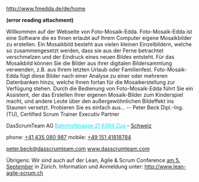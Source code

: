 <a href="http://www.fmedda.de/de/home" rel="noopener" class="external-link" target="_blank" style="color:#00e9ff;"><u>http://www.fmedda.de/de/home</u></a>

 **(error reading attachment)**

<p style="text-align:justify;margin:0">
</p>
<span style="color:#000ff;">Willkommen auf der Webseite von Foto-Mosaik-Edda. Foto-Mosaik-Edda ist eine Software die es Ihnen erlaubt auf Ihrem Computer eigene Mosaikbilder zu erstellen. Ein Mosaikbild besteht aus vielen kleinen Einzelbildern, welche so zusammengesetzt werden, dass sie aus der Ferne betrachtet verschmelzen und der Eindruck eines neuen Bildes entsteht.</span> 
<span style="color:#000ff;">Für das Mosaikbild können Sie die Bilder aus ihrer digitalen Bildersammlung verwenden, z.B. aus Ihrem letzten Urlaub oder Familienfest. Foto-Mosaik-Edda fügt diese Bilder nach einer Analyse zu einer oder mehreren Datenbanken hinzu, welche Ihnen fortan für die Mosaikerstellung zur Verfügung stehen.</span>
<span style="color:#000ff;">Durch die Bedienung von Foto-Mosaik-Edda führt Sie ein Assistent, der das Erstellen Ihrer eigenen Mosaik-Bilder zum Kinderspiel macht, und andere Leute über den außergewöhnlichen Bildeffekt ins Staunen versetzt.</span>
<span style="color:#000ff;">Probieren Sie es einfach aus..</span><span style="font-family:Verdana;color:#32836ff;">.</span>
<span style="color:#000ff;">--</span> 
<span style="color:#000ff;">Peter Beck</span>
<span style="color:#000ff;">Dipl.-Ing. (TU), Certified Scrum Trainer</span>
<span style="color:#000ff;">Executiv Partner</span>

<span style="color:#000ff;">DasScrumTeam AG</span>
<a href="x-apple-data-detectors://10" rel="noopener" class="external-link" target="_blank" style="color:#00e9ff;"><u>Bahnhofstrasse 21</u></a>
<a href="x-apple-data-detectors://10" rel="noopener" class="external-link" target="_blank" style="color:#00e9ff;"><u>6304 Zug</u></a> <span style="color:#000ff;">-</span> <a href="x-apple-data-detectors://10" rel="noopener" class="external-link" target="_blank" style="color:#dca0dff;"><u>Schweiz</u></a>

<span style="color:#000ff;">phone:</span>  <a href="tel:+41%20435%20080%20987" rel="noopener" class="external-link" target="_blank" style="color:#dca0dff;"><u>+41 435 080 987</u></a>
<span style="color:#000ff;">mobile:</span> <a href="tel:+49%20151%2041818784" rel="noopener" class="external-link" target="_blank" style="color:#dca0dff;"><u>+49 151 41818784</u></a>

<a href="mailto:peter.beck@dasscrumteam.com" rel="noopener" class="external-link" target="_blank" style="color:#00e9ff;"><u>peter.beck@dasscrumteam.com</u></a>
<a href="http://www.dasscrumteam.com/" rel="noopener" class="external-link" target="_blank" style="color:#00e9ff;"><u>www.dasscrumteam.com</u></a>

<span style="color:#000ff;">Übrigens: Wir sind auch auf der Lean, Agile & Scrum Conference</span> <a href="x-apple-data-detectors://1" rel="noopener" class="external-link" target="_blank" style="color:#dca0dff;"><u>am 5. September</u></a> <span style="color:#000ff;">in Zürich.</span> 
<span style="color:#000ff;">Information und Anmeldung unter:</span> <a href="http://www.lean-agile-scrum.ch/" rel="noopener" class="external-link" target="_blank" style="color:#dca0dff;"><u>http://www.lean-agile-scrum.ch</u></a>